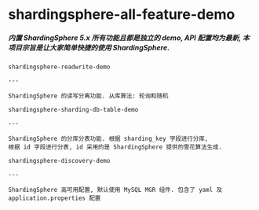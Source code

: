 # shardingsphere-all-feature-demo
##### 内置 ShardingSphere 5.x 所有功能且都是独立的 demo, API 配置均为最新, 本项目宗旨是让大家简单快捷的使用 ShardingSphere.


```
shardingsphere-readwrite-demo

---

ShardingSphere 的读写分离功能. 从库算法: 轮询和随机
```

```
shardingsphere-sharding-db-table-demo 

---

ShardingSphere 的分库分表功能. 根据 sharding_key 字段进行分库, 
根据 id 字段进行分表, id 采用的是 ShardingSphere 提供的雪花算法生成. 
```

```
shardingsphere-discovery-demo

---

ShardingSphere 高可用配置, 默认使用 MySQL MGR 组件. 包含了 yaml 及 application.properties 配置
```
